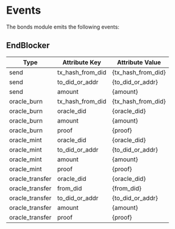 # Events

The bonds module emits the following events:

## EndBlocker

| Type           | Attribute Key            | Attribute Value       |
|----------------|--------------------------|-----------------------|
| send           | tx_hash_from_did         | {tx_hash_from_did}    |
| send           | to_did_or_addr           | {to_did_or_addr}      |
| send           | amount                   | {amount}              |
| oracle_burn    | tx_hash_from_did         | {tx_hash_from_did}    |
| oracle_burn    | oracle_did               | {oracle_did}          |
| oracle_burn    | amount                   | {amount}              |
| oracle_burn    | proof                    | {proof}               |
| oracle_mint    | oracle_did               | {oracle_did}          |
| oracle_mint    | to_did_or_addr           | {to_did_or_addr}      |
| oracle_mint    | amount                   | {amount}              |
| oracle_mint    | proof                    | {proof}               |
| oracle_transfer| oracle_did               | {oracle_did}          |
| oracle_transfer| from_did                 | {from_did}            |
| oracle_transfer| to_did_or_addr           | {to_did_or_addr}      |
| oracle_transfer| amount                   | {amount}              |
| oracle_transfer| proof                    | {proof}               |


